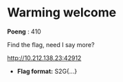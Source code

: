 # Warming welcome
**Poeng** : 410

Find the flag, need I say more?

http://10.212.138.23:42912


- **Flag format:** S2G{...}

